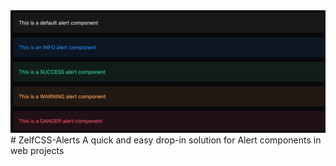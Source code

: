 <img src="https://raw.githubusercontent.com/rvh-zelf/ZelfCSS-Alerts/main/zelfcss-alert.png" width="1920" height="748" style="max-width:100%; height:auto">
# ZelfCSS-Alerts
A quick and easy drop-in solution for Alert components in web projects
